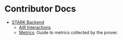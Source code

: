 # Contributor Docs

- [STARK Backend](./stark-backend.md)
  - [AIR Interactions](./interactions.md)
  - [Metrics](./metrics.md): Guide to metrics collected by the prover.
